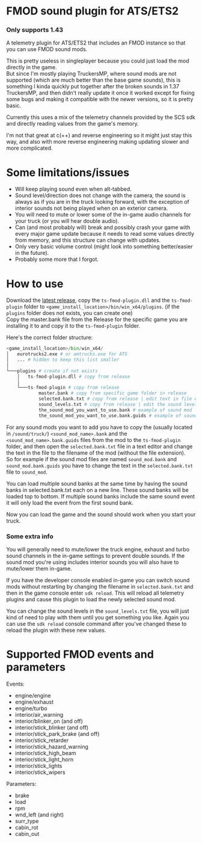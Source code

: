 # FMOD sound plugin for ATS/ETS2

### Only supports 1.43

A telemetry plugin for ATS/ETS2 that includes an FMOD instance so that you can use FMOD sound mods.

This is pretty useless in singleplayer because you could just load the mod directly in the game.<br>
But since I'm mostly playing TruckersMP, where sound mods are not supported (which are much better than the base game sounds), this is something I kinda quickly put together after the broken sounds in 1.37 TruckersMP, and then didn't really update it once it worked except for fixing some bugs and making it compatible with the newer versions, so it is pretty basic.

Currently this uses a mix of the telemetry channels provided by the SCS sdk and directly reading values from the game's memory.

I'm not that great at c(++) and reverse engineering so it might just stay this way, and also with more reverse engineering making updating slower and more complicated.

# Some limitations/issues
- Will keep playing sound even when alt-tabbed.
- Sound level/direction does not change with the camera, the sound is always as if you are in the truck looking forward, with the exception of interior sounds not being played when on an exterior camera.
- You will need to mute or lower some of the in-game audio channels for your truck (or you will hear double audio).
- Can (and most probably will) break and possibly crash your game with every major game update because it needs to read some values directly from memory, and this structure can change with updates.
- Only very basic volume control (might look into something better/easier in the future).
- Probably some more that I forgot.

# How to use
Download the [latest release](https://github.com/dariowouters/ts-fmod-plugin/releases/latest), copy the `ts-fmod-plugin.dll` and the `ts-fmod-plugin` folder to `<game_install_location>/bin/win_x64/plugins`. (if the `plugins` folder does not exists, you can create one)<br>
Copy the master.bank file from the Release for the specific game you are installing it to and copy it to the `ts-fmod-plugin` folder.

Here's the correct folder structure:

```python
<game_install_location>/bin/win_x64/
│   eurotrucks2.exe # or amtrucks.exe for ATS
│   ... # hidden to keep this list smaller
│
└───plugins # create if not exists
    │   ts-fmod-plugin.dll # copy from release
    │
    └───ts-fmod-plugin # copy from release
            master.bank # copy from specific game folder in release
            selected.bank.txt # copy from release | edit text in file with sound mod filename(s) you want
            sound_levels.txt # copy from release | edit the sound levels to your liking
            the_sound_mod_you_want_to_use.bank # example of sound mod
            the_sound_mod_you_want_to_use.bank.guids # example of sound mod
```

For any sound mods you want to add you have to copy the (usually located in `/sound/truck/`) `<sound_mod_name>.bank` and the `<sound_mod_name>.bank.guids` files from the mod to the `ts-fmod-plugin` folder, and then open the `selected.bank.txt` file in a text editor and change the text in the file to the filename of the mod (without the file extension).<br>
So for example if the sound mod files are named `sound_mod.bank` and `sound_mod.bank.guids` you have to change the text in the `selected.bank.txt` file to `sound_mod`.

You can load multiple sound banks at the same time by having the sound banks in selected.bank.txt each on a new line. These sound banks will be loaded top to bottom.
If multiple sound banks include the same sound event it will only load the event from the first sound bank.

Now you can load the game and the sound should work when you start your truck.

### Some extra info

You will generally need to mute/lower the truck engine, exhaust and turbo sound channels in the in-game settings to prevent double sounds. If the sound mod you're using includes interior sounds you will also have to mute/lower them in-game.

If you have the developer console enabled in-game you can switch sound mods without restarting by changing the filename in `selected.bank.txt` and then in the game console enter `sdk reload`. This will reload all telemetry plugins and cause this plugin to load the newly selected sound mod.

You can change the sound levels in the `sound_levels.txt` file, you will just kind of need to play with them until you get something you like. Again you can use the `sdk reload` console command after you've changed these to reload the plugin with these new values.

# Supported FMOD events and parameters
Events:
- engine/engine
- engine/exhaust
- engine/turbo
- interior/air_warning
- interior/blinker_on (and off)
- interior/stick_blinker (and off)
- interior/stick_park_brake (and off)
- interior/stick_retarder
- interior/stick_hazard_warning
- interior/stick_high_beam
- interior/stick_light_horn
- interior/stick_lights
- interior/stick_wipers

Parameters:
- brake
- load
- rpm
- wnd_left (and right)
- surr_type
- cabin_rot
- cabin_out

